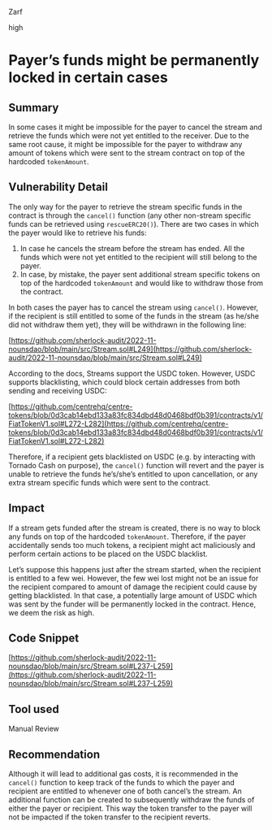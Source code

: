 Zarf

high

# Payer’s funds might be permanently locked in certain cases

## Summary

In some cases it might be impossible for the payer to cancel the stream and retrieve the funds which were not yet entitled to the receiver. Due to the same root cause, it might be impossible for the payer to withdraw any amount of tokens which were sent to the stream contract on top of the hardcoded `tokenAmount`.

## Vulnerability Detail

The only way for the payer to retrieve the stream specific funds in the contract is through the `cancel()` function (any other non-stream specific funds can be retrieved using `rescueERC20()`). There are two cases in which the payer would like to retrieve his funds:

1. In case he cancels the stream before the stream has ended. All the funds which were not yet entitled to the recipient will still belong to the payer.
2. In case, by mistake, the payer sent additional stream specific tokens on top of the hardcoded `tokenAmount` and would like to withdraw those from the contract.

In both cases the payer has to cancel the stream using `cancel()`. However, if the recipient is still entitled to some of the funds in the stream (as he/she did not withdraw them yet), they will be withdrawn in the following line: 

[https://github.com/sherlock-audit/2022-11-nounsdao/blob/main/src/Stream.sol#L249](https://github.com/sherlock-audit/2022-11-nounsdao/blob/main/src/Stream.sol#L249)

According to the docs, Streams support the USDC token. However, USDC supports blacklisting, which could block certain addresses from both sending and receiving USDC: 

[https://github.com/centrehq/centre-tokens/blob/0d3cab14ebd133a83fc834dbd48d0468bdf0b391/contracts/v1/FiatTokenV1.sol#L272-L282](https://github.com/centrehq/centre-tokens/blob/0d3cab14ebd133a83fc834dbd48d0468bdf0b391/contracts/v1/FiatTokenV1.sol#L272-L282)

Therefore, if a recipient gets blacklisted on USDC (e.g. by interacting with Tornado Cash on purpose), the `cancel()` function will revert and the payer is unable to retrieve the funds he’s/she’s entitled to upon cancellation, or any extra stream specific funds which were sent to the contract.

## Impact

If a stream gets funded after the stream is created, there is no way to block any funds on top of the hardcoded `tokenAmount`. Therefore, if the payer accidentally sends too much tokens, a recipient might act maliciously and perform certain actions to be placed on the USDC blacklist. 

Let’s suppose this happens just after the stream started, when the recipient is entitled to a few wei. However, the few wei lost might not be an issue for the recipient compared to amount of damage the recipient could cause by getting blacklisted. In that case, a potentially large amount of USDC which was sent by the funder will be permanently locked in the contract. Hence, we deem the risk as high. 

## Code Snippet

[https://github.com/sherlock-audit/2022-11-nounsdao/blob/main/src/Stream.sol#L237-L259](https://github.com/sherlock-audit/2022-11-nounsdao/blob/main/src/Stream.sol#L237-L259)

## Tool used

Manual Review

## Recommendation

Although it will lead to additional gas costs, it is recommended in the `cancel()` function to keep track of the funds to which the payer and recipient are entitled to whenever one of both cancel’s the stream. An additional function can be created to subsequently withdraw the funds of either the payer or recipient. This way the token transfer to the payer will not be impacted if the token transfer to the recipient reverts.